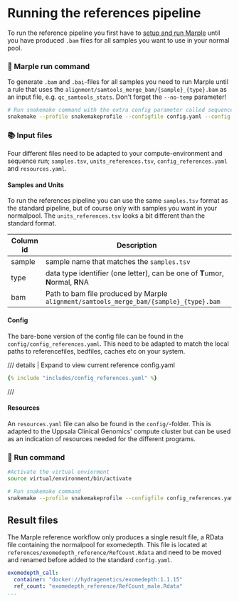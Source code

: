 # Running the references pipeline
To run the reference pipeline you first have to [setup and run Marple](/running) until you have produced `.bam` files for all samples you want to use in your normal pool. 

### :rocket: Marple run command 
To generate `.bam` and `.bai`-files for all samples you need to run Marple until a rule that uses the `alignment/samtools_merge_bam/{sample}_{type}.bam` as an input file, e.g. `qc_samtools_stats`. Don't forget the `--no-temp` parameter!

```bash
# Run snakemake command with the extra config parameter called sequenceid
snakemake --profile snakemakeprofile --configfile config.yaml --config sequenceid="230202-test" -s /path/to/marple/workflow/Snakefile --no-temp --until qc_samtools_stats

```
### :books: Input files 
Four different files need to be adapted to your compute-environment and sequence run; `samples.tsv`, `units_references.tsv`, `config_references.yaml` and `resources.yaml`.
#### Samples and Units
To run the references pipeline you can use the same `samples.tsv` format as the standard pipeline, but of course only with samples you want in your normalpool. The `units_references.tsv` looks a bit different than the standard format.

| Column id | Description | 
| --- | --- |
|sample| sample name that matches the `samples.tsv`|
|type| data type identifier (one letter), can be one of **T**umor, **N**ormal, **R**NA  |
|bam| Path to bam file produced by Marple `alignment/samtools_merge_bam/{sample}_{type}.bam`|

#### Config
The bare-bone version of the config file can be found in the `config/config_references.yaml`. This need to be adapted to match the local paths to referencefiles, bedfiles, caches etc on your system.


/// details | Expand to view current reference config.yaml
```yaml
{% include "includes/config_references.yaml" %}
```
///

#### Resources
An `resources.yaml` file can also be found in the `config/`-folder. This is adapted to the Uppsala Clinical Genomics' compute cluster but can be used as an indication of resources needed for the different programs. 

### :rocket: Run command 
```bash
#Activate the virtual enviorment
source virtual/environment/bin/activate

# Run snakemake command
snakemake --profile snakemakeprofile --configfile config_references.yaml

```

## Result files
The Marple reference workflow only produces a single result file, a RData file containing the normalpool for exomedepth.
This file is located at `references/exomedepth_reference/RefCount.Rdata` and need to be moved and renamed before added to the standard `config.yaml`.

```yaml
exomedepth_call:
  container: "docker://hydragenetics/exomedepth:1.1.15"
  ref_count: "exomedepth_reference/RefCount_male.Rdata"
...
```
